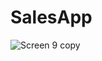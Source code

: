 # SalesApp
![Screen 9 copy](https://user-images.githubusercontent.com/51232472/138778226-b94cc93d-e6ca-4681-b6bc-aaf9d7344d50.png)

